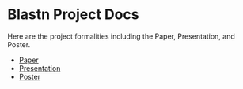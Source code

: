 # Blastn Project Docs
Here are the project formalities including the Paper, Presentation, and Poster.
- [Paper](https://docs.google.com/document/d/1efzbBsXzkEi7pNegTqy0G0EC0baw4Xfw3ayusAVXP1I/edit?usp=sharing)
- [Presentation](https://docs.google.com/presentation/d/148pHGbZyhRuX7aTDIOD6cvWq6DEl1R97VqgUeb22P9o/edit?usp=sharing)
- [Poster](poster.png)